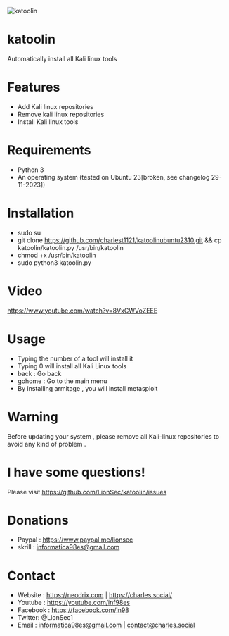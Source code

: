 ![katoolin](https://cloud.githubusercontent.com/assets/8742190/9415562/83397aae-4840-11e5-8f72-28dfffcc70a9.png)
# katoolin
Automatically install all Kali linux tools

# Features
- Add Kali linux repositories
- Remove kali linux repositories
- Install Kali linux tools

# Requirements
- Python 3
- An operating system (tested on Ubuntu 23[broken, see changelog 29-11-2023])

# Installation
- sudo su
- git clone https://github.com/charlest1121/katoolinubuntu2310.git && cp katoolin/katoolin.py /usr/bin/katoolin
- chmod +x /usr/bin/katoolin
- sudo python3 katoolin.py

# Video
https://www.youtube.com/watch?v=8VxCWVoZEEE

# Usage
- Typing the number of a tool will install it
- Typing 0 will install all Kali Linux tools
- back : Go back
- gohome : Go to the main menu
- By installing armitage , you will install metasploit

# Warning
Before updating your system , please remove all Kali-linux repositories to avoid any kind of problem .

# I have some questions!

Please visit https://github.com/LionSec/katoolin/issues

# Donations
- Paypal : https://www.paypal.me/lionsec
- skrill : informatica98es@gmail.com


# Contact
- Website : https://neodrix.com | https://charles.social/
- Youtube : https://youtube.com/inf98es
- Facebook : https://facebook.com/in98
- Twitter: @LionSec1
- Email : informatica98es@gmail.com | contact@charles.social
